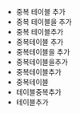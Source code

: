 ﻿- 중복 테이블 추가
- 중복 테이블을 추가
- 중복 테이블추가
- 중복테이블 추가
- 중복테이블을 추가
- 중복테이블을추가
- 중복테이블추가
- 중복테이블
- 테이블중복추가
- 테이블추가
